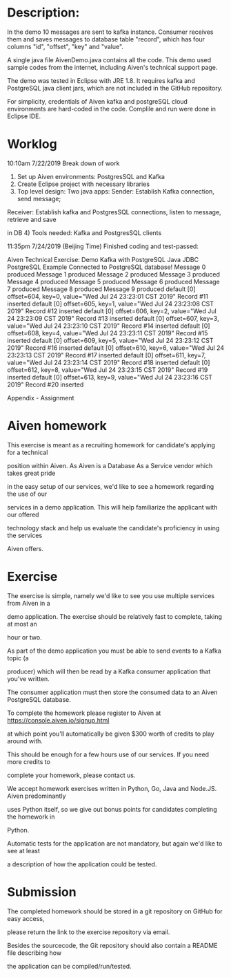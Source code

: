 Description:
============
In the demo 10 messages are sent to kafka instance. Consumer receives them and saves messages to database table "record", which has four columns "id", "offset", "key" and "value".

A single java file AivenDemo.java contains all the code. This demo used sample codes from the internet, including Aiven's technical support page.

The demo was tested in Eclipse with JRE 1.8. It requires kafka and PostgreSQL java client jars, which are not included in the GitHub repository.

For simplicity, credentials of Aiven kafka and postgreSQL cloud environments are hard-coded in the code.
Complile and run were done in Eclipse IDE.

Worklog
=======

10:10am 7/22/2019
Break down of work
1) Set up Aiven environments: PostgresSQL and Kafka
2) Create Eclipse project with necessary libraries
3) Top level design: Two java apps: Sender: Establish Kafka connection, send message; 

Receiver: Establish kafka and PostgresSQL connections, listen to message, retrieve and save 

in DB
4) Tools needed: Kafka and PostgresSQL clients

11:35pm 7/24/2019 (Beijing Time)
Finished coding and test-passed:

Aiven Technical Exercise: Demo Kafka with PostgreSQL
Java JDBC PostgreSQL Example
Connected to PostgreSQL database!
Message 0 produced
Message 1 produced
Message 2 produced
Message 3 produced
Message 4 produced
Message 5 produced
Message 6 produced
Message 7 produced
Message 8 produced
Message 9 produced
default [0] offset=604, key=0, value="Wed Jul 24 23:23:01 CST 2019"
Record #11 inserted
default [0] offset=605, key=1, value="Wed Jul 24 23:23:08 CST 2019"
Record #12 inserted
default [0] offset=606, key=2, value="Wed Jul 24 23:23:09 CST 2019"
Record #13 inserted
default [0] offset=607, key=3, value="Wed Jul 24 23:23:10 CST 2019"
Record #14 inserted
default [0] offset=608, key=4, value="Wed Jul 24 23:23:11 CST 2019"
Record #15 inserted
default [0] offset=609, key=5, value="Wed Jul 24 23:23:12 CST 2019"
Record #16 inserted
default [0] offset=610, key=6, value="Wed Jul 24 23:23:13 CST 2019"
Record #17 inserted
default [0] offset=611, key=7, value="Wed Jul 24 23:23:14 CST 2019"
Record #18 inserted
default [0] offset=612, key=8, value="Wed Jul 24 23:23:15 CST 2019"
Record #19 inserted
default [0] offset=613, key=9, value="Wed Jul 24 23:23:16 CST 2019"
Record #20 inserted

Appendix - Assignment

Aiven homework
==============

This exercise is meant as a recruiting homework for candidate's applying for a technical 

position within Aiven. As Aiven is a Database As a Service vendor which takes great pride 

in the easy setup of our services, we'd like to see a homework regarding the use of our 

services in a demo application. This will help familiarize the applicant with our offered 

technology stack and help us evaluate the candidate's proficiency in using the services 

Aiven offers.

Exercise
========

The exercise is simple, namely we'd like to see you use multiple services from Aiven in a 

demo application. The exercise should be relatively fast to complete, taking at most an 

hour or two.

As part of the demo application you must be able to send events to a Kafka topic (a 

producer) which will then be read by a Kafka consumer application that you've written.

The consumer application must then store the consumed data to an Aiven PostgreSQL database.

To complete the homework please register to Aiven at https://console.aiven.io/signup.html 

at which point you'll automatically be given $300 worth of credits to play around with. 

This should be enough for a few hours use of our services. If you need more credits to 

complete your homework, please contact us.

We accept homework exercises written in Python, Go, Java and Node.JS. Aiven predominantly 

uses Python itself, so we give out bonus points for candidates completing the homework in 

Python.

Automatic tests for the application are not mandatory, but again we'd like to see at least 

a description of how the application could be tested.

Submission
==========

The completed homework should be stored in a git repository on GitHub for easy access, 

please return the link to the exercise repository via email.

Besides the sourcecode, the Git repository should also contain a README file describing how 

the application can be compiled/run/tested.
